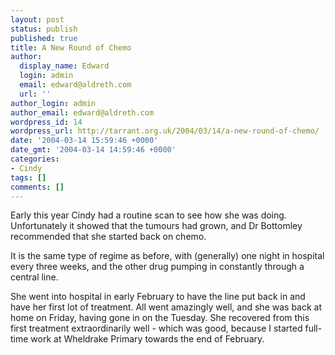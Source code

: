 ```yaml
---
layout: post
status: publish
published: true
title: A New Round of Chemo
author:
  display_name: Edward
  login: admin
  email: edward@aldreth.com
  url: ''
author_login: admin
author_email: edward@aldreth.com
wordpress_id: 14
wordpress_url: http://tarrant.org.uk/2004/03/14/a-new-round-of-chemo/
date: '2004-03-14 15:59:46 +0000'
date_gmt: '2004-03-14 14:59:46 +0000'
categories:
- Cindy
tags: []
comments: []
---
```


Early this year Cindy had a routine scan to see how she was doing.
Unfortunately it showed that the tumours had grown, and Dr Bottomley
recommended that she started back on chemo.

It is the same type of regime as before, with (generally) one night in
hospital every three weeks, and the other drug pumping in constantly
through a central line.

She went into hospital in early February to have the line put back in
and have her first lot of treatment. All went amazingly well, and she
was back at home on Friday, having gone in on the Tuesday. She recovered
from this first treatment extraordinarily well - which was good, because
I started full-time work at Wheldrake Primary towards the end of
February.

